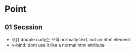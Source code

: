 # Point
## 01 Secssion
 - {{}} double curly는 오직 normally text, not on html element
 - v-bind: dont use it like a normal html attribute